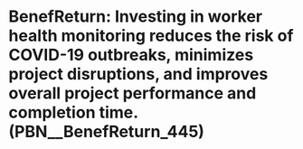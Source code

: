 # BenefReturn: __Investing in worker health monitoring reduces the risk of COVID-19 outbreaks, minimizes project disruptions, and improves overall project performance and completion time.__ (PBN__BenefReturn_445)


